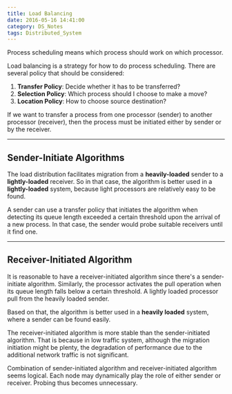 ```yaml
---
title: Load Balancing
date: 2016-05-16 14:41:00
category: DS_Notes
tags: Distributed_System
---
```

Process scheduling means which process should work on which processor.

Load balancing is a strategy for how to do process scheduling. There are several policy that should be considered:

1. **Transfer Policy**: Decide whether it has to be transferred?
2. **Selection Policy**: Which process should I choose to make a move?
3. **Location Policy**: How to choose source destination?

If we want to transfer a process from one processor (sender) to another processor (receiver), then the process must be initiated either by sender or by the receiver. 
<!--more-->

----------
**Sender-Initiate Algorithms**
---
The load distribution facilitates migration from a **heavily-loaded** sender to a **lightly-loaded** receiver. So in that case, the algorithm is better used in a **lightly-loaded** system, because light processors are relatively easy to be found.

A sender can use a transfer policy that initiates the algorithm when detecting its queue length exceeded a certain threshold upon the arrival of a new process. In that case, the sender would probe suitable receivers until it find one.

----------
**Receiver-Initiated Algorithm**
---
It is reasonable to have a receiver-initiated algorithm since there's a sender-initiate algorithm. Similarly, the processor activates the pull operation when its queue length falls below a certain threshold. A lightly loaded processor pull from the heavily loaded sender.

Based on that, the algorithm is better used in a **heavily loaded** system, where a sender can be found easily. 

The receiver-initiated algorithm is more stable than the sender-initiated algorithm. That is because in low traffic system, although the migration initiation might be plenty, the degradation of performance due to the additional network traffic is not significant. 

Combination of sender-initiated algorithm and receiver-initiated algorithm seems logical. Each node may dynamically play the role of either sender or receiver. Probing thus becomes unnecessary.